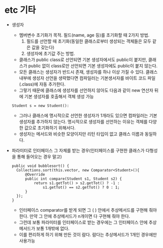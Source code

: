 # etc 기타

- 생성자

  - 멤버변수 초기화가 목적. 필드(name, age 등)를 초기화할 때 2가지 방법.
    1. 필드를 선언할 때 초기화(동일한 클래스로부터 생성되는 객체들은 모두 같은 값을 갖는다)
    2. 생성자에 초기값 주는 방법.
  - 클래스가 public class로 선언되면 기본 생성자에서도 public이 붙지만, 클래스가 public 없이 class로만 선언되면 기본 생성자에도 public이 붙지 않는다.
  - 모든 클래스는 생성자가 반드시 존재, 생성자를 하나 이상 가질 수 있다. 클래스 내부에 생성자 선언을 생략했다면 컴파일러는 기본생서자를 바이트 코드 파일(.class)에 자동 추가한다.
  - 그렇기 때문에 클래스에 생성자를 선언하지 않아도 다음과 같이 new 연산자 뒤에 기본 생성자를 호출해서 객체 생성 가능

  ```
  Student s = new Student():
  ```

  - 그러나 클래스에 명시적으로 선언한 생성자가 1개라도 있으면 컴파일러는 기본 생성자를 추가하지 않는다. 명시적으로 생성자를 선언하는 이유는 객체를 다양한 값으로 초기화하기 위해서다.
  - 생성자는 메서드와 비슷한 모양이지만 리턴 타입이 없고 클래스 이름과 동일하다.

- 파라미터로 인터페이스 그 자체를 받는 경우(인터페이스를 구현한 클래스가 다형성을 통해 들어오는 경우 말고)
  ```
  public void bubblesort() {
  	Collections.sort(this.vector, new Comparator<Student>(){
  		@Override
  		public int compare(Student s1, Student s2) {
  			return s1.getTot() > s2.getTot() ? -1 :
  				s1.getTot() == s2.getTot() ? 0 : 1;
  		}
  	});
  }
  ```
  - 인터페이스 comparator를 받게 되면 그 ( ) 안에서 추상메서드를 구현해 줘야 한다. 만약 그 안에 추상메서드가 n개이면 다 구현해 줘야 한다.
  - 그런데 보통 파라미터를 인터페이스로 받는 경우에는 그 인터페이스 안에 추상메서드가 보통 1개밖에 없다.
  - 이를 편리하게 하기 위해 만든 것이 람다. 람다는 추상메서드가 1개인 경우에만 사용가능
